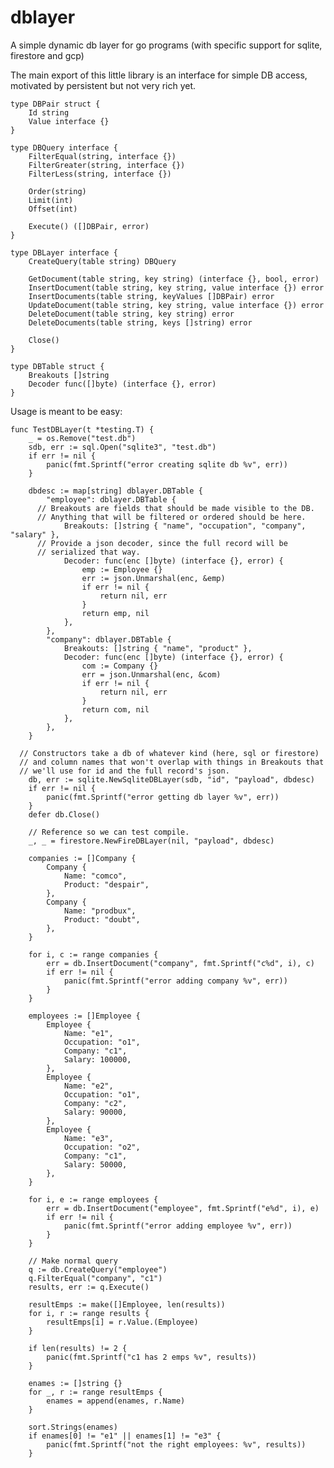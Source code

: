 # dblayer
A simple dynamic db layer for go programs (with specific support for sqlite, firestore and gcp)

The main export of this little library is an interface for simple DB access, motivated by persistent but not very rich yet.

    type DBPair struct {
    	Id string
    	Value interface {}
    }
    
    type DBQuery interface {
    	FilterEqual(string, interface {})
    	FilterGreater(string, interface {})
    	FilterLess(string, interface {})
    
    	Order(string)
    	Limit(int)
    	Offset(int)
    
    	Execute() ([]DBPair, error)
    }
    
    type DBLayer interface {
    	CreateQuery(table string) DBQuery
    
    	GetDocument(table string, key string) (interface {}, bool, error)
    	InsertDocument(table string, key string, value interface {}) error
    	InsertDocuments(table string, keyValues []DBPair) error
    	UpdateDocument(table string, key string, value interface {}) error
    	DeleteDocument(table string, key string) error
    	DeleteDocuments(table string, keys []string) error
    
    	Close()
    }
    
    type DBTable struct {
    	Breakouts []string
    	Decoder func([]byte) (interface {}, error)
    }

Usage is meant to be easy:

    func TestDBLayer(t *testing.T) {
    	_ = os.Remove("test.db")
    	sdb, err := sql.Open("sqlite3", "test.db")
    	if err != nil {
    		panic(fmt.Sprintf("error creating sqlite db %v", err))
    	}
    
    	dbdesc := map[string] dblayer.DBTable {
    		"employee": dblayer.DBTable {
          // Breakouts are fields that should be made visible to the DB.
          // Anything that will be filtered or ordered should be here.
    			Breakouts: []string { "name", "occupation", "company", "salary" },
          // Provide a json decoder, since the full record will be
          // serialized that way.
    			Decoder: func(enc []byte) (interface {}, error) {
    				emp := Employee {}
    				err := json.Unmarshal(enc, &emp)
    				if err != nil {
    					return nil, err
    				}
    				return emp, nil
    			},
    		},
    		"company": dblayer.DBTable {
    			Breakouts: []string { "name", "product" },
    			Decoder: func(enc []byte) (interface {}, error) {
    				com := Company {}
    				err = json.Unmarshal(enc, &com)
    				if err != nil {
    					return nil, err
    				}
    				return com, nil
    			},
    		},
    	}

      // Constructors take a db of whatever kind (here, sql or firestore)
      // and column names that won't overlap with things in Breakouts that
      // we'll use for id and the full record's json.
    	db, err := sqlite.NewSqliteDBLayer(sdb, "id", "payload", dbdesc)
    	if err != nil {
    		panic(fmt.Sprintf("error getting db layer %v", err))
    	}
    	defer db.Close()

    	// Reference so we can test compile.
    	_, _ = firestore.NewFireDBLayer(nil, "payload", dbdesc)

    	companies := []Company {
    		Company {
    			Name: "comco",
    			Product: "despair",
    		},
    		Company {
    			Name: "prodbux",
    			Product: "doubt",
    		},
    	}

    	for i, c := range companies {
    		err = db.InsertDocument("company", fmt.Sprintf("c%d", i), c)
    		if err != nil {
    			panic(fmt.Sprintf("error adding company %v", err))
    		}
    	}
    
    	employees := []Employee {
    		Employee {
    			Name: "e1",
    			Occupation: "o1",
    			Company: "c1",
    			Salary: 100000,
    		},
    		Employee {
    			Name: "e2",
    			Occupation: "o1",
    			Company: "c2",
    			Salary: 90000,
    		},
    		Employee {
    			Name: "e3",
    			Occupation: "o2",
    			Company: "c1",
    			Salary: 50000,
    		},
    	}
    
    	for i, e := range employees {
    		err = db.InsertDocument("employee", fmt.Sprintf("e%d", i), e)
    		if err != nil {
    			panic(fmt.Sprintf("error adding employee %v", err))
    		}
    	}
    
    	// Make normal query
    	q := db.CreateQuery("employee")
    	q.FilterEqual("company", "c1")
    	results, err := q.Execute()
    
    	resultEmps := make([]Employee, len(results))
    	for i, r := range results {
    		resultEmps[i] = r.Value.(Employee)
    	}
    
    	if len(results) != 2 {
    		panic(fmt.Sprintf("c1 has 2 emps %v", results))
    	}
    
    	enames := []string {}
    	for _, r := range resultEmps {
    		enames = append(enames, r.Name)
    	}
    
    	sort.Strings(enames)
    	if enames[0] != "e1" || enames[1] != "e3" {
    		panic(fmt.Sprintf("not the right employees: %v", results))
    	}

